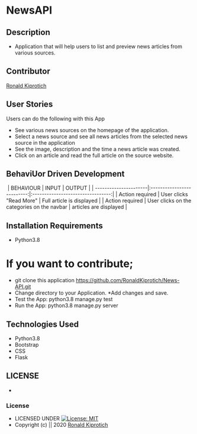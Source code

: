 # NewsAPI
## Description
*  Application that will help users to list and preview news articles from various sources.

## Contributor
[Ronald Kiprotich](https://github.com/RonaldKiprotich)

## User Stories
Users can do the following with this App
* See various news sources on the homepage of the application.
* Select a news source and see all news articles from the selected news source in the application
* See the image, description and the time a news article was created.
* Click on an article and read the full article on the source website.


## BehaviUor Driven Development
​
  | BEHAVIOUR                | INPUT                     | OUTPUT                             |
  | ----------------------|:--------------------------:|:---------------------------------:|
  | Action required      | User clicks "Read More"  | Full article is displayed   |
  | Action required  | User clicks on the categories on the navbar  | articles are displayed   |



## Installation Requirements
* Python3.8


# If you want to contribute;
* git clone this application  https://github.com/RonaldKiprotich/News-API.git
* Change directory to your Application.
*Add changes and save.  
 * Test the App:
    python3.8 manage.py test
* Run the App:
    python3.8 manage.py server

## Technologies Used
* Python3.8
* Bootstrap
* CSS
* Flask


## LICENSE
* 
### License

* LICENSED UNDER  [![License: MIT](https://img.shields.io/badge/License-MIT-yellow.svg)](license/MIT)
* Copyright (c) || 2020 [Ronald Kiprotich](https://github.com/RonaldKiprotich)



